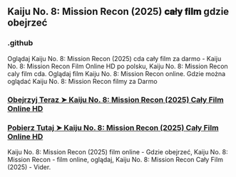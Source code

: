 ## Kaiju No. 8: Mission Recon (2025) 𝐜𝐚ł𝐲 𝐟𝐢𝐥𝐦 gdzie obejrzeć

### .github

Oglądaj Kaiju No. 8: Mission Recon (2025) cda cały film za darmo - Kaiju No. 8: Mission Recon Film Online HD po polsku, Kaiju No. 8: Mission Recon caly film cda. Oglądaj film Kaiju No. 8: Mission Recon online. Gdzie można oglądać Kaiju No. 8: Mission Recon filmy za Darmo

### [Obejrzyj Teraz ➤ Kaiju No. 8: Mission Recon (2025) Cały Film Online HD](https://watching4khdmovies.blogspot.com/2025/04/kaiju.html)

### [Pobierz Tutaj ➤ Kaiju No. 8: Mission Recon (2025) Cały Film Online HD](https://watching4khdmovies.blogspot.com/2025/04/kaiju.html)

Kaiju No. 8: Mission Recon (2025) film online - Gdzie obejrzeć, Kaiju No. 8: Mission Recon - film online, oglądaj, Kaiju No. 8: Mission Recon Cały Film (2025) - Vider.
